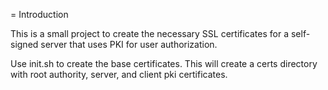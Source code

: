 = Introduction

This is a small project to create the necessary SSL certificates for
a self-signed server that uses PKI for user authorization.

Use init.sh to create the base certificates.  This will create
a certs directory with root authority, server, and client pki certificates.
